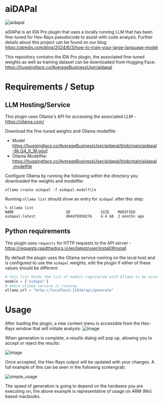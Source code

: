 # aiDAPal

![aidapal](https://github.com/atredispartners/aidapal/assets/17786253/a3f5a964-3f27-4f9b-8cca-ed7a3e958f77)

aiDAPal is an IDA Pro plugin that uses a locally running LLM that has been fine-tuned for Hex-Rays pseudocode to assist with code analysis. Further details about this project can be found on our blog: https://atredis.com/blog/2024/6/3/how-to-train-your-large-language-model

This repository contains the IDA Pro plugin, the associated fine-tuned weights as well as training dataset can be downloaded from Hugging Face: https://huggingface.co/AverageBusinessUser/aidapal

# Requirements / Setup
## LLM Hosting/Service
This plugin uses Ollama's API for accessing the associated LLM - https://ollama.com/

Download the fine-tuned weights and Ollama modelfile:
 - Model https://huggingface.co/AverageBusinessUser/aidapal/blob/main/aidapal-8k.Q4_K_M.gguf
 - Ollama Modelfile: https://huggingface.co/AverageBusinessUser/aidapal/blob/main/aidapal.modelfile

Configure Ollama by running the following within the directory you downloaded the weights and modelfile:
```
ollama create aidapal -f aidapal.modelfile
```

Running `ollama list` should show an entry for `aidapal` after this step:
```
% ollama list
NAME                       	ID          	SIZE  	MODIFIED
aidapal:latest             	d04d7b95027b	4.4 GB	2 months ago
```
## Python requirements
The plugin uses `requests` for HTTP requests to the API server - https://requests.readthedocs.io/en/latest/user/install/#install

By default the plugin uses the Ollama service running on the local host and is configured to use the `aidapal` weights, edit the plugin if either of these values should be different:

```python
# this list holds the list of models registered with Ollama to be accessible from the plugin.
models = ['aidapal']
# where ollama service is running
ollama_url = "http://localhost:11434/api/generate"
```

# Usage
After loading the plugin, a new context menu is accessible from the Hex-Rays window that will initiate analysis:
![image](https://github.com/atredispartners/aidapal/assets/17786253/5594b15c-6fd6-4585-b367-a076fe43ed34)

When generation is complete, a results dialog will pop up, allowing you to accept or reject the results:

![image](https://github.com/atredispartners/aidapal/assets/17786253/f27a7e55-b992-4c01-b353-f24f9bf11bd0)

Once accepted, the Hex-Rays output will be updated with your changes. A full example of this can be seen in the following screengrab:

![simple_usage](https://github.com/atredispartners/aidapal/assets/17786253/3f3845e1-3641-4f8c-9279-18368bc93e2f)

The speed of generation is going to depend on the hardware you are executing on, the above example is representative of usage on ARM (Mx) based macbooks. 





